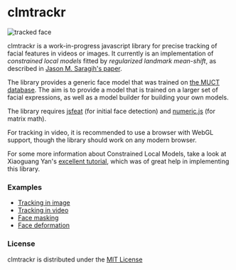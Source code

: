 clmtrackr
======

![tracked face](http://auduno.github.com/clmtrackr/media/clmtrackr02.jpg)

clmtrackr is a work-in-progress javascript library for precise tracking of facial features in videos or images. It currently is an implementation of *constrained local models* fitted by *regularized landmark mean-shift*, as described in [Jason M. Saragih's paper](http://dl.acm.org/citation.cfm?id=1938021). 

The library provides a generic face model that was trained on [the MUCT database](http://www.milbo.org/muct/). The aim is to provide a model that is trained on a larger set of facial expressions, as well as a model builder for building your own models.

The library requires [jsfeat](https://github.com/inspirit/jsfeat) (for initial face detection) and [numeric.js](http://numericjs.com) (for matrix math).

For tracking in video, it is recommended to use a browser with WebGL support, though the library should work on any modern browser.

For some more information about Constrained Local Models, take a look at Xiaoguang Yan's [excellent tutorial](https://sites.google.com/site/xgyanhome/home/projects/clm-implementation/ConstrainedLocalModel-tutorial%2Cv0.7.pdf?attredirects=0), which was of great help in implementing this library.

### Examples ###

* [Tracking in image](http://auduno.github.com/clmtrackr/clm_small.html)
* [Tracking in video](http://auduno.github.com/clmtrackr/clm_video.html)
* [Face masking](http://auduno.github.com/clmtrackr/face_mask.html)
* [Face deformation](http://auduno.github.com/clmtrackr/face_deformation_video.html)

### License ###

clmtrackr is distributed under the [MIT License](http://www.opensource.org/licenses/MIT)